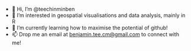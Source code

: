 - 👋 Hi, I’m @teechinminben
- 👀 I’m interested in geospatial visualisations and data analysis, mainly in R
- 🌱 I’m currently learning how to maximise the potential of github! 
- 📫 Drop me an email at benjamin.tee.cm@gmail.com to connect with me! 

<!---
teechinminben/teechinminben is a ✨ special ✨ repository because its `README.md` (this file) appears on your GitHub profile.
You can click the Preview link to take a look at your changes.
--->
